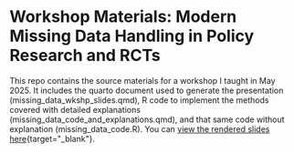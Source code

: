 # Workshop Materials: Modern Missing Data Handling in Policy Research and RCTs

This repo contains the source materials for a workshop I taught in May 2025. It includes the quarto document used to generate the presentation (missing_data_wkshp_slides.qmd), R code to implement the methods covered with detailed explanations (missing_data_code_and_explanations.qmd), and that same code without explanation (missing_data_code.R). You can [view the rendered slides here](https://davidloeb-missing-data-wkshp.share.connect.posit.cloud/){target="_blank"}.